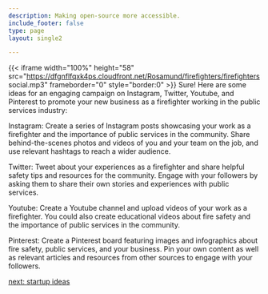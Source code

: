 ```yaml
---
description: Making open-source more accessible.
include_footer: false
type: page
layout: single2

---
```


{{< iframe width="100%" height="58" src="https://dfgnflfqxk4ps.cloudfront.net/Rosamund/firefighters/firefighters social.mp3" frameborder="0" style="border:0" >}}
Sure! Here are some ideas for an engaging campaign on Instagram, Twitter, Youtube, and Pinterest to promote your new business as a firefighter working in the public services industry:

Instagram: Create a series of Instagram posts showcasing your work as a firefighter and the importance of public services in the community. Share behind-the-scenes photos and videos of you and your team on the job, and use relevant hashtags to reach a wider audience.

Twitter: Tweet about your experiences as a firefighter and share helpful safety tips and resources for the community. Engage with your followers by asking them to share their own stories and experiences with public services.

Youtube: Create a Youtube channel and upload videos of your work as a firefighter. You could also create educational videos about fire safety and the importance of public services in the community.

Pinterest: Create a Pinterest board featuring images and infographics about fire safety, public services, and your business. Pin your own content as well as relevant articles and resources from other sources to engage with your followers.


<a href="https://workdojos.com/firefighters/startup">next: startup ideas</a>
